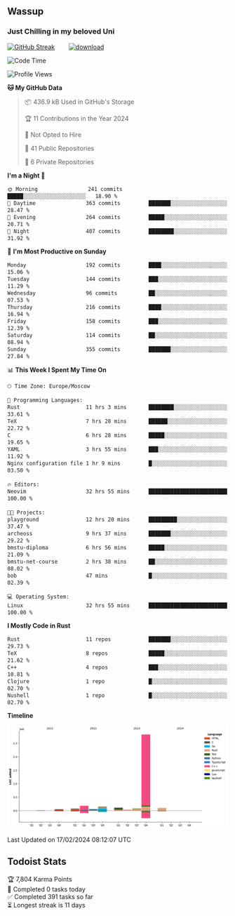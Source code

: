 ## Wassup 
### Just Chilling in my beloved Uni 

<!--
-->

[![GitHub Streak](http://github-readme-streak-stats.herokuapp.com?user=archeoss&theme=shades-of-purple&hide_border=true&date_format=j%20M%5B%20Y%5D)](https://git.io/streak-stats)&nbsp;&nbsp;&nbsp;&nbsp;&nbsp;&nbsp;&nbsp;&nbsp;[![download](https://user-images.githubusercontent.com/68448737/147796309-d8b65b1d-4dde-40d9-b03a-2b42aaa6cd43.jpeg)
](http://bmstu.ru/)

<!--START_SECTION:waka-->
![Code Time](http://img.shields.io/badge/Code%20Time-2%2C522%20hrs-blue)

![Profile Views](http://img.shields.io/badge/Profile%20Views-0-blue)

**🐱 My GitHub Data** 

> 📦 436.9 kB Used in GitHub's Storage 
 > 
> 🏆 11 Contributions in the Year 2024
 > 
> 🚫 Not Opted to Hire
 > 
> 📜 41 Public Repositories 
 > 
> 🔑 6 Private Repositories 
 > 
**I'm a Night 🦉** 

```text
🌞 Morning                241 commits         █████░░░░░░░░░░░░░░░░░░░░   18.90 % 
🌆 Daytime                363 commits         ███████░░░░░░░░░░░░░░░░░░   28.47 % 
🌃 Evening                264 commits         █████░░░░░░░░░░░░░░░░░░░░   20.71 % 
🌙 Night                  407 commits         ████████░░░░░░░░░░░░░░░░░   31.92 % 
```
📅 **I'm Most Productive on Sunday** 

```text
Monday                   192 commits         ████░░░░░░░░░░░░░░░░░░░░░   15.06 % 
Tuesday                  144 commits         ███░░░░░░░░░░░░░░░░░░░░░░   11.29 % 
Wednesday                96 commits          ██░░░░░░░░░░░░░░░░░░░░░░░   07.53 % 
Thursday                 216 commits         ████░░░░░░░░░░░░░░░░░░░░░   16.94 % 
Friday                   158 commits         ███░░░░░░░░░░░░░░░░░░░░░░   12.39 % 
Saturday                 114 commits         ██░░░░░░░░░░░░░░░░░░░░░░░   08.94 % 
Sunday                   355 commits         ███████░░░░░░░░░░░░░░░░░░   27.84 % 
```


📊 **This Week I Spent My Time On** 

```text
🕑︎ Time Zone: Europe/Moscow

💬 Programming Languages: 
Rust                     11 hrs 3 mins       ████████░░░░░░░░░░░░░░░░░   33.61 % 
TeX                      7 hrs 28 mins       ██████░░░░░░░░░░░░░░░░░░░   22.72 % 
C                        6 hrs 28 mins       █████░░░░░░░░░░░░░░░░░░░░   19.65 % 
YAML                     3 hrs 55 mins       ███░░░░░░░░░░░░░░░░░░░░░░   11.92 % 
Nginx configuration file 1 hr 9 mins         █░░░░░░░░░░░░░░░░░░░░░░░░   03.50 % 

🔥 Editors: 
Neovim                   32 hrs 55 mins      █████████████████████████   100.00 % 

🐱‍💻 Projects: 
playground               12 hrs 20 mins      █████████░░░░░░░░░░░░░░░░   37.47 % 
archeoss                 9 hrs 37 mins       ███████░░░░░░░░░░░░░░░░░░   29.22 % 
bmstu-diploma            6 hrs 56 mins       █████░░░░░░░░░░░░░░░░░░░░   21.09 % 
bmstu-net-course         2 hrs 38 mins       ██░░░░░░░░░░░░░░░░░░░░░░░   08.02 % 
bob                      47 mins             █░░░░░░░░░░░░░░░░░░░░░░░░   02.39 % 

💻 Operating System: 
Linux                    32 hrs 55 mins      █████████████████████████   100.00 % 
```

**I Mostly Code in Rust** 

```text
Rust                     11 repos            ███████░░░░░░░░░░░░░░░░░░   29.73 % 
TeX                      8 repos             █████░░░░░░░░░░░░░░░░░░░░   21.62 % 
C++                      4 repos             ███░░░░░░░░░░░░░░░░░░░░░░   10.81 % 
Clojure                  1 repo              █░░░░░░░░░░░░░░░░░░░░░░░░   02.70 % 
Nushell                  1 repo              █░░░░░░░░░░░░░░░░░░░░░░░░   02.70 % 
```



**Timeline**

![Lines of Code chart](https://raw.githubusercontent.com/archeoss/archeoss/master/assets/bar_graph.png)


 Last Updated on 17/02/2024 08:12:07 UTC
<!--END_SECTION:waka-->

## Todoist Stats

<!-- TODO-IST:START -->
🏆  7,804 Karma Points           
🌸  Completed 0 tasks today           
✅  Completed 391 tasks so far           
⏳  Longest streak is 11 days
<!-- TODO-IST:END -->
